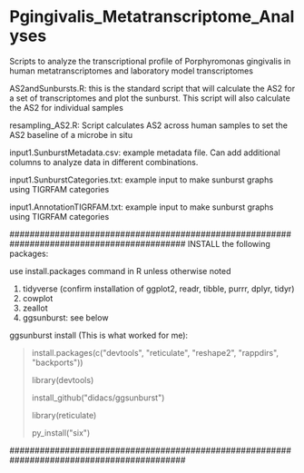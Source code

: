 # Pgingivalis_Metatranscriptome_Analyses
Scripts to analyze the transcriptional profile of Porphyromonas gingivalis in human metatranscriptomes and laboratory model transcriptomes

AS2andSunbursts.R: this is the standard script that will calculate the AS2 for a set of transcriptomes and plot the sunburst. This script will also calculate the AS2 for individual samples

resampling_AS2.R: Script calculates AS2 across human samples to set the AS2 baseline of a microbe in situ

input1.SunburstMetadata.csv: example metadata file. Can add additional columns to analyze data in different combinations.

input1.SunburstCategories.txt: example input to make sunburst graphs using TIGRFAM categories

input1.AnnotationTIGRFAM.txt: example input to make sunburst graphs using TIGRFAM categories

###########################################################################################
INSTALL the following packages:

use install.packages command in R unless otherwise noted

1. tidyverse (confirm installation of ggplot2, readr, tibble, purrr, dplyr, tidyr)
2. cowplot
3. zeallot
4. ggsunburst: see below

ggsunburst install (This is what worked for me):

>install.packages(c("devtools", "reticulate", "reshape2", "rappdirs", "backports"))
>
>library(devtools)
>
>install_github("didacs/ggsunburst")
>
>library(reticulate)
>
>py_install("six")

###########################################################################################
